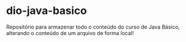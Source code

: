 # dio-java-basico
Repositório para armazenar todo o conteúdo do curso de Java Básico, alterando o conteúdo de um arquivo de forma local!
